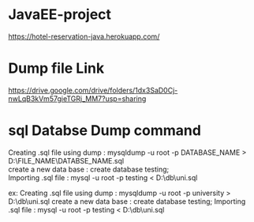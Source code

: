 # JavaEE-project
https://hotel-reservation-java.herokuapp.com/


# Dump file Link
https://drive.google.com/drive/folders/1dx3SaD0Cj-nwLqB3kVm57gieTGRj_MM7?usp=sharing

# sql Databse Dump command
  Creating .sql file using dump :   mysqldump -u root -p DATABASE_NAME > D:\FILE_NAME\DATABSE_NAME.sql <br>
  create a new data base :   create database testing; <br>
  Importing .sql file :   mysql -u root -p testing < D:\db\uni.sql

ex:
  Creating .sql file using dump :   mysqldump -u root -p university > D:\db\uni.sql
  create a new data base :   create database testing;
  Importing .sql file :   mysql -u root -p testing < D:\db\uni.sql
